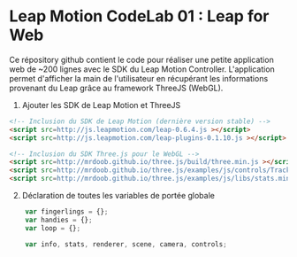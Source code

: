 # Leap Motion CodeLab 01 : Leap for Web

Ce répository github contient le code pour réaliser une petite application web de ~200 lignes avec le SDK du Leap Motion Controller. 
L'application permet d'afficher la main de l'utilisateur en récupérant les informations provenant du Leap grâce au framework ThreeJS (WebGL).

1. Ajouter les SDK de Leap Motion et ThreeJS
```html
<!-- Inclusion du SDK de Leap Motion (dernière version stable) -->
<script src=http://js.leapmotion.com/leap-0.6.4.js ></script>
<script src=http://js.leapmotion.com/leap-plugins-0.1.10.js ></script>

<!-- Inclusion du SDK Three.js pour le WebGL -->
<script src=http://mrdoob.github.io/three.js/build/three.min.js ></script>
<script src=http://mrdoob.github.io/three.js/examples/js/controls/TrackballControls.js ></script>
<script src=http://mrdoob.github.io/three.js/examples/js/libs/stats.min.js ></script>
```

2. Déclaration de toutes les variables de portée globale
```js
	var fingerlings = {};
	var handies = {};
	var loop = {};

	var info, stats, renderer, scene, camera, controls;
```